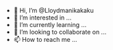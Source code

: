 - 👋 Hi, I’m @Lloydmanikakaku
- 👀 I’m interested in ...
- 🌱 I’m currently learning ...
- 💞️ I’m looking to collaborate on ...
- 📫 How to reach me ...

<!---
Lloydmanikakaku/Lloydmanikakaku is a ✨ special ✨ repository because its `README.md` (this file) appears on your GitHub profile.
You can click the Preview link to take a look at your changes.
--->
